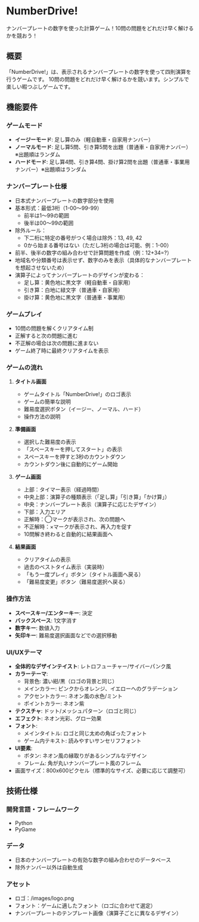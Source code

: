 # NumberDrive!

ナンバープレートの数字を使った計算ゲーム！10問の問題をどれだけ早く解けるかを競おう！

## 概要

「NumberDrive!」は、表示されるナンバープレートの数字を使って四則演算を行うゲームです。
10問の問題をどれだけ早く解けるかを競います。シンプルで楽しい暇つぶしゲームです。

## 機能要件

### ゲームモード
- **イージーモード**: 足し算のみ（軽自動車・自家用ナンバー）
- **ノーマルモード**: 足し算5問、引き算5問を出題（普通車・自家用ナンバー）※出題順はランダム
- **ハードモード**: 足し算4問、引き算4問、掛け算2問を出題（普通車・事業用ナンバー）※出題順はランダム

### ナンバープレート仕様
- 日本式ナンバープレートの数字部分を使用
- 基本形式：最低3桁（1-00〜99-99）
  - 前半は1〜99の範囲
  - 後半は00〜99の範囲
- 除外ルール：
  - 下二桁に特定の番号がつく場合は除外：13, 49, 42
  - 0から始まる番号はない（ただし3桁の場合は可能、例：1-00）
- 前半、後半の数字の組み合わせで計算問題を作成（例：12+34=?）
- 地域名や分類番号は表示せず、数字のみを表示（具体的なナンバープレートを想起させないため）
- 演算子によってナンバープレートのデザインが変わる：
  - 足し算：黄色地に黒文字（軽自動車・自家用）
  - 引き算：白地に緑文字（普通車・自家用）
  - 掛け算：黄色地に黒文字（普通車・事業用）

### ゲームプレイ
- 10問の問題を解くクリアタイム制
- 正解すると次の問題に進む
- 不正解の場合は次の問題に進まない
- ゲーム終了時に最終クリアタイムを表示

### ゲームの流れ
1. **タイトル画面**
   - ゲームタイトル「NumberDrive!」のロゴ表示
   - ゲームの簡単な説明
   - 難易度選択ボタン（イージー、ノーマル、ハード）
   - 操作方法の説明

2. **準備画面**
   - 選択した難易度の表示
   - 「スペースキーを押してスタート」の表示
   - スペースキーを押すと3秒のカウントダウン
   - カウントダウン後に自動的にゲーム開始

3. **ゲーム画面**
   - 上部：タイマー表示（経過時間）
   - 中央上部：演算子の種類表示（「足し算」「引き算」「かけ算」）
   - 中央：ナンバープレート表示（演算子に応じたデザイン）
   - 下部：入力エリア
   - 正解時：◯マークが表示され、次の問題へ
   - 不正解時：×マークが表示され、再入力を促す
   - 10問解き終わると自動的に結果画面へ

4. **結果画面**
   - クリアタイムの表示
   - 過去のベストタイム表示（実装時）
   - 「もう一度プレイ」ボタン（タイトル画面へ戻る）
   - 「難易度変更」ボタン（難易度選択へ戻る）

### 操作方法
- **スペースキー/エンターキー**: 決定
- **バックスペース**: 1文字消す
- **数字キー**: 数値入力
- **矢印キー**: 難易度選択画面などでの選択移動

### UI/UXテーマ
- **全体的なデザインテイスト**: レトロフューチャー/サイバーパンク風
- **カラーテーマ**:
  - 背景色: 濃い紺/黒（ロゴの背景と同じ）
  - メインカラー: ピンクからオレンジ、イエローへのグラデーション
  - アクセントカラー: ネオン風の水色/ミント
  - ポイントカラー: ネオン紫
- **テクスチャ**: ドット/メッシュパターン（ロゴと同じ）
- **エフェクト**: ネオン光彩、グロー効果
- **フォント**:
  - メインタイトル: ロゴと同じ太めの角ばったフォント
  - ゲーム内テキスト: 読みやすいサンセリフフォント
- **UI要素**:
  - ボタン: ネオン風の縁取りがあるシンプルなデザイン
  - フレーム: 角が丸いナンバープレート風のフレーム
- 画面サイズ：800x600ピクセル（標準的なサイズ、必要に応じて調整可）

## 技術仕様

### 開発言語・フレームワーク
- Python
- PyGame

### データ
- 日本のナンバープレートの有効な数字の組み合わせのデータベース
- 除外ナンバー以外は自動生成

### アセット
- ロゴ：/images/logo.png
- フォント：ゲームに適したフォント（ロゴに合わせて選定）
- ナンバープレートのテンプレート画像（演算子ごとに異なるデザイン）